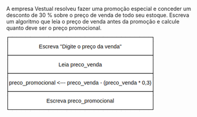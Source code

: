 A empresa Vestual resolveu fazer uma promoção especial e conceder um desconto de 30 % sobre o preço de venda de todo seu estoque. Escreva um algoritmo que leia o preço de venda antes da promoção e calcule quanto deve ser o preço promocional.

![](https://github.com/Yxav/proglogic/blob/apnp/exercicios-1/8/8.png) 